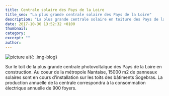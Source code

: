 ```yaml
---
title: Centrale solaire des Pays de la Loire
title_seo: "La plus grande centrale solaire des Pays de la Loire"
description: "La plus grande centrale solaire en toiture des Pays de la Loire "
date: 2017-10-30 13:52:32 +0100
thumbnail:
category:
excerpt: ""
author:
---
```

![picture alt](/images/blog/centrale-solaire_01.jpg "La plus grande centrale solaire des Pays de la Loire"){: .img-blog}

Sur le toit de la plus grande centrale photovoltaïque des Pays de la Loire en construction. Au coeur de la métropole Nantaise, 15000 m2 de panneaux solaires sont en cours d'installation sur les toits des bâtiments Sogebras. La production annuelle de la centrale correspondra à la consommation électrique annuelle de 900 foyers.


